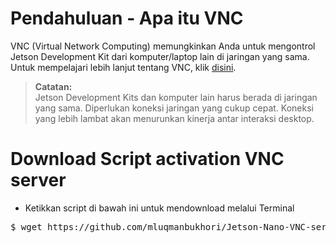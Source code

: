 # Pendahuluan - Apa itu VNC
VNC (Virtual Network Computing) memungkinkan Anda untuk mengontrol Jetson Development Kit dari komputer/laptop lain di jaringan yang sama. Untuk mempelajari lebih lanjut tentang VNC, klik [disini](https://en.wikipedia.org/wiki/Virtual_Network_Computing).


>**Catatan:**<br>
Jetson Development Kits dan komputer lain harus berada di jaringan yang sama. Diperlukan koneksi jaringan yang cukup cepat. Koneksi yang lebih lambat akan menurunkan kinerja antar interaksi desktop.


# Download Script activation VNC server
* Ketikkan script di bawah ini untuk mendownload melalui Terminal <br>
<div class="highlight highlight-source-shell position-relative overflow-auto" data-snippet-clipboard-copy-content="wget https://github.com/mluqmanbukhori/Jetson-Nano-VNC-server-Activation/blob/main/VNC-server-activation.sh"><pre>
$ wget https://github.com/mluqmanbukhori/Jetson-Nano-VNC-server/raw/main/VNC-server-activation.sh
</pre></div>
